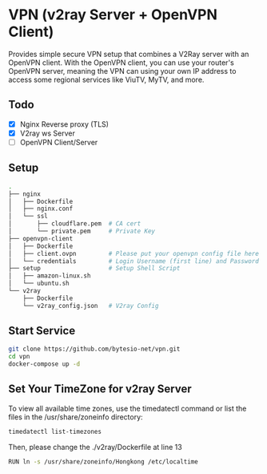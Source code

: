 # VPN (v2ray Server + OpenVPN Client)

Provides simple secure VPN setup that combines a V2Ray server with an OpenVPN client. With the OpenVPN client, you can use your router's OpenVPN server, meaning the VPN can using your own IP address to access some regional services like ViuTV, MyTV, and more.

## Todo
- [x] Nginx Reverse proxy (TLS)
- [x] V2ray ws Server
- [ ] OpenVPN Client/Server

## Setup
```bash
.
├── nginx
│   ├── Dockerfile
│   ├── nginx.conf
│   └── ssl
│       ├── cloudflare.pem  # CA cert
│       └── private.pem     # Private Key
├── openvpn-client
│   ├── Dockerfile
│   ├── client.ovpn         # Please put your openvpn config file here
│   └── credentials         # Login Username (first line) and Password (second line)
├── setup                   # Setup Shell Script
│   ├── amazon-linux.sh
│   └── ubuntu.sh
└── v2ray
    ├── Dockerfile
    └── v2ray_config.json   # V2ray Config
```

## Start Service
```bash
git clone https://github.com/bytesio-net/vpn.git
cd vpn
docker-compose up -d
```

## Set Your TimeZone for v2ray Server

To view all available time zones, use the timedatectl command or list the files in the /usr/share/zoneinfo directory:

```bash
timedatectl list-timezones
```

Then, please change the ./v2ray/Dockerfile at line 13
```bash
RUN ln -s /usr/share/zoneinfo/Hongkong /etc/localtime
```
